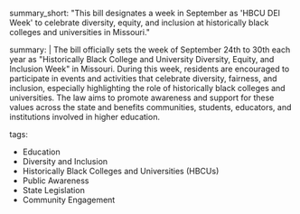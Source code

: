 summary_short: "This bill designates a week in September as 'HBCU DEI Week' to celebrate diversity, equity, and inclusion at historically black colleges and universities in Missouri."

summary: |
  The bill officially sets the week of September 24th to 30th each year as "Historically Black College and University Diversity, Equity, and Inclusion Week" in Missouri. During this week, residents are encouraged to participate in events and activities that celebrate diversity, fairness, and inclusion, especially highlighting the role of historically black colleges and universities. The law aims to promote awareness and support for these values across the state and benefits communities, students, educators, and institutions involved in higher education.

tags:
  - Education
  - Diversity and Inclusion
  - Historically Black Colleges and Universities (HBCUs)
  - Public Awareness
  - State Legislation
  - Community Engagement
